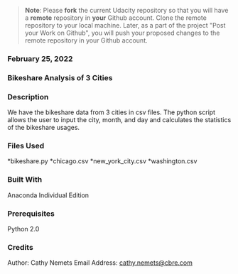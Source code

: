 >**Note**: Please **fork** the current Udacity repository so that you will have a **remote** repository in **your** Github account. Clone the remote repository to your local machine. Later, as a part of the project "Post your Work on Github", you will push your proposed changes to the remote repository in your Github account.

### February 25, 2022

### Bikeshare Analysis of 3 Cities

### Description
We have the bikeshare data from 3 cities in csv files.  The python script allows the user to input the city, month, and day and calculates the statistics of the bikeshare usages.

### Files Used
*bikeshare.py
*chicago.csv
*new_york_city.csv
*washington.csv

### Built With
Anaconda Individual Edition

### Prerequisites
Python 2.0

### Credits
Author: Cathy Nemets
Email Address: cathy.nemets@cbre.com